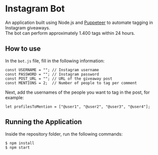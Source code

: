 # Instagram Bot

An application built using Node.js and [Puppeteer](https://pptr.dev/) to automate tagging in Instagram giveaways.
<br>
The bot can perform approximately 1.400 tags within 24 hours.

## How to use

In the `bot.js` file, fill in the following information:

```
const USERNAME = ""; // Instagram username
const PASSWORD = ""; // Instagram password
const POST_URL = ""; // URL of the giveaway post
const MENTIONS = 2;  // Number of people to tag per comment
```

Next, add the usernames of the people you want to tag in the post, for example:

```
let profilesToMention = ["@user1", "@user2", "@user3", "@user4"];
```

## Running the Application

Inside the repository folder, run the following commands:

```
$ npm install
$ npm start
```
